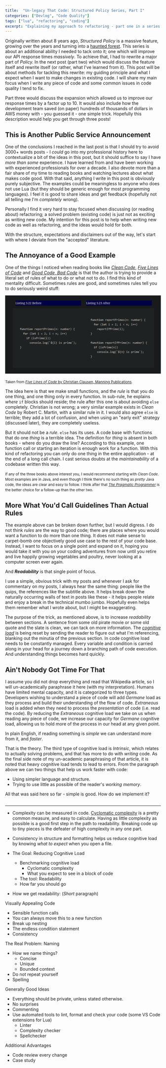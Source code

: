 ```yaml
---
title:  "Un-legacy That Code: Structured Policy Series, Part I"
categories: ["Devlog", "Code Quality"]
tags: ["lua", "refactoring", "coding"]
excerpt: "Explaining my approach to refactoring - part one in a series about making our API 10 times faster."
---
```


Originally written about 8 years ago, _Structured Policy_ is a massive feature, growing over the years and turning into a [haunted forest](https://increment.com/software-architecture/exit-the-haunted-forest/). This series is about an additional ability I needed to tack onto it; one which will improve our API response times _massively_. To achieve that, I had to rewrite a major part of _Policy._ In the next post (part two) which would discuss the feature itself and rewrite itself (or rather, what I've learned from it). This post will be about methods for tackling this rewrite: my guiding principle and what I expect when I want to make changes in existing code. I will share my main focus when I write any piece of code and some common issues in code quality I tend to fix.

Part three would discuss the expansion which allowed us to improve our response times by a factor up to 10. It would also include how the development team saved (on paper) hundreds of thousands of dollars in AWS money with - you guessed it - one simple trick. Hopefully this description would help you get through three posts!

## This is Another Public Service Announcement
One of the conclusions I reached in the last post is that I should try to avoid 3000+ words posts - I _could_ go into my professional history here to contextualize a bit of the ideas in this post, but it should suffice to say I have _more than some_ experience. I have learned from and have been working with experienced professionals for over a decade. I also devote more than a fair share of my time to reading books and watching lectures about what makes code good. With that said, anything I write in this post is obviously purely subjective. The examples could be meaningless to anyone who does not use Lua (but they should be generic enough for most programming languages). I feel it is good to share ideas and get feedback (hopefully not all telling me I'm _completely_ wrong). 

Personally I find it very hard to stay focused when discussing (or reading about) refactoring; a solved problem (existing code) is just not as exciting as writing new code. My intention for this post is to help when writing new code as well as refactoring, and the ideas would hold for both.

With the structure, expectations and disclaimers out of the way, let's start with where I deviate from the "accepted" literature.

## The Annoyance of a Good Example
One of the things I noticed when reading books like [_Clean Code_](https://learning.oreilly.com/library/view/clean-code-a/9780136083238/), [_Five Lines of Code_](https://learning.oreilly.com/library/view/five-lines-of/9781617298318/) and [_Good Code, Bad Code_](https://learning.oreilly.com/library/view/good-code-bad/9781617298936/) is that the author is trying to provide a literal set of rules of what to do or what not to do. I find this kind of mentality difficult. Sometimes rules are good, and sometimes rules tell you to do seriously weird stuff:

![Terrible example of refactoring in Typescript](/assets/images/2023-01-01-Un-legacy-That-Code/do-one-thing.PNG)

<small>Taken from [_Five Lines of Code_ by Christian Clausen, Manning Publications](https://learning.oreilly.com/library/view/five-lines-of/9781617298318/OEBPS/Text/03.htm#:-:text=3).</small>

The idea here is that we make small functions, and the *rule* is that you do one thing, and one thing only in every function. In sub-rule, he explains _where_ `if` blocks should reside; the rule after this one is about avoiding `else` completely. Christian is not wrong; a very similar example exists in _Clean Code_ by Robert C. Martin, with a similar rule in it. I would also agree `else` is terrible; they add a lot of confusion, and when using an "early exit" strategy (discussed later), they are completely useless.

But it should not be a _rule_. `else` has its uses. A code base with functions that do one _thing_ is a terrible idea. The definition for _thing_ is absent in both books - where do you draw the line? According to this example, one function call or starting an iteration is enough work for a function. With this kind of refactoring you can only do one thing in the entire application - at the end of a long call chain. I cast serious doubts at the _maintainability_ of a codebase written this way.

<small>If any of the three books above interest you, I would recommend starting with _Clean Code_. Most examples are in Java, and even though I think there's no such thing as _pretty_ Java code, the ideas are clear and easy to follow. I think after that [_The Pragmatic Programmer_](https://learning.oreilly.com/library/view/the-pragmatic-programmer/9780135956977/) is the better choice for a follow-up than the other two.</small>

## More What You'd Call Guidelines Than Actual Rules
The example above can be broken down further, but I would digress. I do not think _rules_ are the way to good code; there are places where you would want a function to do more than one thing. It does not make sense to carpet-bomb one objectively good use case to the rest of your code base. Instead, I want to focus on a single point and expand on it, hoping you would take it with you on your coding adventures from now until you retire and live happily growing vegetables and poultry, never looking at a computer screen ever again.

And **_Readability_** is that single point of focus.

I use a simple, obvious trick with my posts and whenever I ask for commentary on my posts, I always hear the same thing: people like the quips, the references like the subtitle above. It helps break down the naturally occurring walls of text in posts like these - it helps people relate and enjoy a break in the technical mumbo jumbo. Hopefully even helps them remember what I wrote about, but I might be exaggerating.

The purpose of the trick, as mentioned above, is to increase _readability_ between sections. A sentence from some old pirate movie or some old quote and the slate is clean, we can tack on more information. The [_cognitive load_](https://en.wikipedia.org/wiki/Cognitive_load) is being reset by sending the reader to figure out what I'm referencing, blanking out the minutia of the previous section. In code cognitive load needs to be constantly managed. Every variable and condition is carried along in your head for a journey down a branching path of code execution. And understanding things becomes hard quickly.

## Ain't Nobody Got Time For That
I assume you did not drop everything and read that Wikipedia article, so I will un-academically paraphrase it here (with my interpretation). Humans have limited mental capacity, and it is categorized to three types. Developers wishing to understand a piece of code will add *Germane* load as they process and build their understanding of the flow of code. *Extraneous* load is added when they need to process the _presentation_ of code (i.e. read the code). By reducing the *Extraneous* cognitive load we take on us when reading any piece of code, we increase our capacity for *Germane* cognitive load, allowing us to hold more of the process in our head at any given point.

In plain English, if reading something is _simple_ we can understand more from it, and _faster_.

That is the theory. The third type of cognitive load is *Intrinsic*, which relates to actually solving problems, and that has more to do with _writing_ code. As the final side note of my un-academic paraphrasing of that article, it is noted that heavy cognitive load tends to lead to errors. From the paragraph above we can two things that help us work faster with code:
- Using simpler language and structure.
- Trying to use little as possible of the reader's _working memory_.

All that was said here so far - simple is good. How do we implement it?

## 

--------------

- Complexity can be measured in code. [Cyclomatic complexity](https://en.wikipedia.org/wiki/Cyclomatic_complexity) is a pretty common measure, and easy to calculate. Having as little complexity as possible is a good first step in the path to readability. Breaking code up to tiny pieces is the defeater of high complexity in any one part.
- Consistency in structure and formatting helps us reduce cognitive load by knowing _what to expect_ when you open a file.

- The Goal: Reducing Cognitive Load
  - Benchmarking cognitive load
    - Cyclomatic complexity
    - What you expect to see in a block of code
  - The tool: Readability
  - How far you should go
- How we get readability: (*Short* paragraph)

Visually Appealing Code
  * Sensible function calls
  * You can always move this to a new function
  * Break up nesting
  * The endless condition statement
  * Consistency

The Real Problem: Naming
  - How we name things?
    - Concise
    - Unique
    - Bounded context
  - Do not repeat yourself
  - Spelling

Generally Good Ideas
  * Everything should be private, unless stated otherwise. 
  * No surprises
  * Commenting
  * Use automated tools to lint, format and check your code (some VS Code extensions for Lua)
    - Linter
    - Complexity checker
    - Spellchecker

Additional Advantages
  - Code review every change
- Case study
